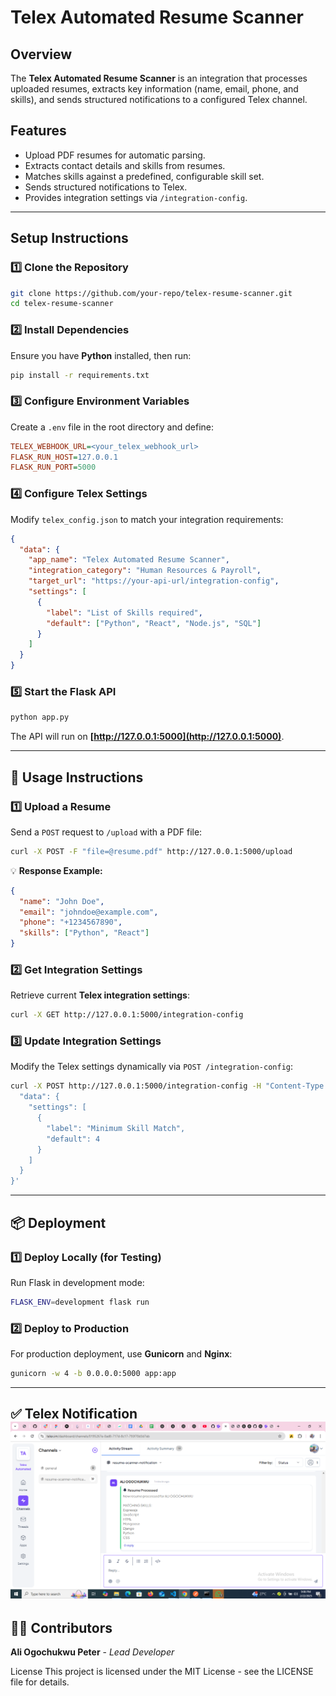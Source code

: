 # Telex Automated Resume Scanner

## Overview
The **Telex Automated Resume Scanner** is an integration that processes uploaded resumes, extracts key information (name, email, phone, and skills), and sends structured notifications to a configured Telex channel.

## Features
-  Upload PDF resumes for automatic parsing.
-  Extracts contact details and skills from resumes.
-  Matches skills against a predefined, configurable skill set.
-  Sends structured notifications to Telex.
-  Provides integration settings via `/integration-config`.

---

##  Setup Instructions

### 1️⃣ Clone the Repository
```bash
git clone https://github.com/your-repo/telex-resume-scanner.git
cd telex-resume-scanner
```

### 2️⃣ Install Dependencies
Ensure you have **Python** installed, then run:
```bash
pip install -r requirements.txt
```

### 3️⃣ Configure Environment Variables
Create a `.env` file in the root directory and define:
```ini
TELEX_WEBHOOK_URL=<your_telex_webhook_url>
FLASK_RUN_HOST=127.0.0.1
FLASK_RUN_PORT=5000
```

### 4️⃣ Configure Telex Settings
Modify `telex_config.json` to match your integration requirements:
```json
{
  "data": {
    "app_name": "Telex Automated Resume Scanner",
    "integration_category": "Human Resources & Payroll",
    "target_url": "https://your-api-url/integration-config",
    "settings": [
      {
        "label": "List of Skills required",
        "default": ["Python", "React", "Node.js", "SQL"]
      }
    ]
  }
}
```

### 5️⃣ Start the Flask API
```bash
python app.py
```
The API will run on **[http://127.0.0.1:5000](http://127.0.0.1:5000)**.

---

## 📌 Usage Instructions

### 1️⃣ Upload a Resume
Send a `POST` request to `/upload` with a PDF file:
```bash
curl -X POST -F "file=@resume.pdf" http://127.0.0.1:5000/upload
```
💡 **Response Example:**
```json
{
  "name": "John Doe",
  "email": "johndoe@example.com",
  "phone": "+1234567890",
  "skills": ["Python", "React"]
}
```

### 2️⃣ Get Integration Settings
Retrieve current **Telex integration settings**:
```bash
curl -X GET http://127.0.0.1:5000/integration-config
```

### 3️⃣ Update Integration Settings
Modify the Telex settings dynamically via `POST /integration-config`:
```bash
curl -X POST http://127.0.0.1:5000/integration-config -H "Content-Type: application/json" -d '{
  "data": {
    "settings": [
      {
        "label": "Minimum Skill Match",
        "default": 4
      }
    ]
  }
}'
```

---

## 📦 Deployment

### 1️⃣ Deploy Locally (for Testing)
Run Flask in development mode:
```bash
FLASK_ENV=development flask run
```

### 2️⃣ Deploy to Production
For production deployment, use **Gunicorn** and **Nginx**:
```bash
gunicorn -w 4 -b 0.0.0.0:5000 app:app
```

---

✅ **Telex Notification**
![Telex Notification](assets/telex_notification.png)
---

## 👨‍💻 Contributors
**Ali Ogochukwu Peter** - *Lead Developer*

License
This project is licensed under the MIT License - see the LICENSE file for details.